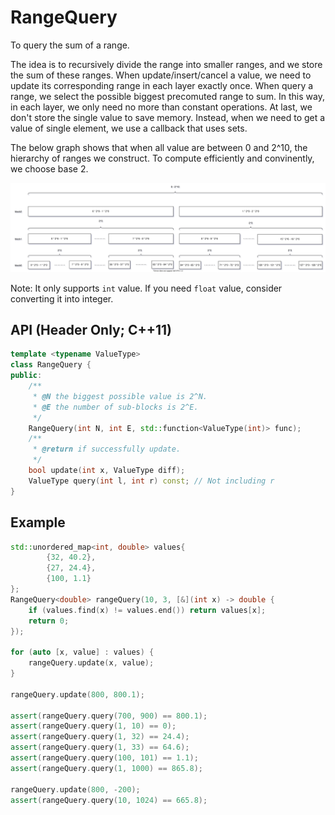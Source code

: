 # RangeQuery
To query the sum of a range.

The idea is to recursively divide the range into smaller ranges, and 
we store the sum of these ranges. When update/insert/cancel a value, we
need to update its corresponding range in each layer exactly once. When query
a range, we select the possible biggest precomuted range to sum. In this way,
in each layer, we only need no more than constant operations. At last, we don't
store the single value to save memory. 
Instead, when we need to get a value of single element,
we use a callback that uses sets.

The below graph shows that when all value are between 0 and 2^10, the hierarchy of
ranges we construct. To compute efficiently and convinently, we choose base 2.

![](visualize.svg)

Note: It only supports `int` value. If you need `float` value, consider converting it
into integer.

## API (Header Only; C++11)
```cpp
template <typename ValueType>
class RangeQuery {
public:
    /**
     * @N the biggest possible value is 2^N.
     * @E the number of sub-blocks is 2^E.
     */
    RangeQuery(int N, int E, std::function<ValueType(int)> func);
    /**
     * @return if successfully update.
     */ 
    bool update(int x, ValueType diff);
    ValueType query(int l, int r) const; // Not including r
}
```

## Example
```cpp
std::unordered_map<int, double> values{
        {32, 40.2},
        {27, 24.4},
        {100, 1.1}
};
RangeQuery<double> rangeQuery(10, 3, [&](int x) -> double {
    if (values.find(x) != values.end()) return values[x];
    return 0;
});

for (auto [x, value] : values) {
    rangeQuery.update(x, value);
}

rangeQuery.update(800, 800.1);

assert(rangeQuery.query(700, 900) == 800.1);
assert(rangeQuery.query(1, 10) == 0);
assert(rangeQuery.query(1, 32) == 24.4);
assert(rangeQuery.query(1, 33) == 64.6);
assert(rangeQuery.query(100, 101) == 1.1);
assert(rangeQuery.query(1, 1000) == 865.8);

rangeQuery.update(800, -200);
assert(rangeQuery.query(10, 1024) == 665.8);

```
